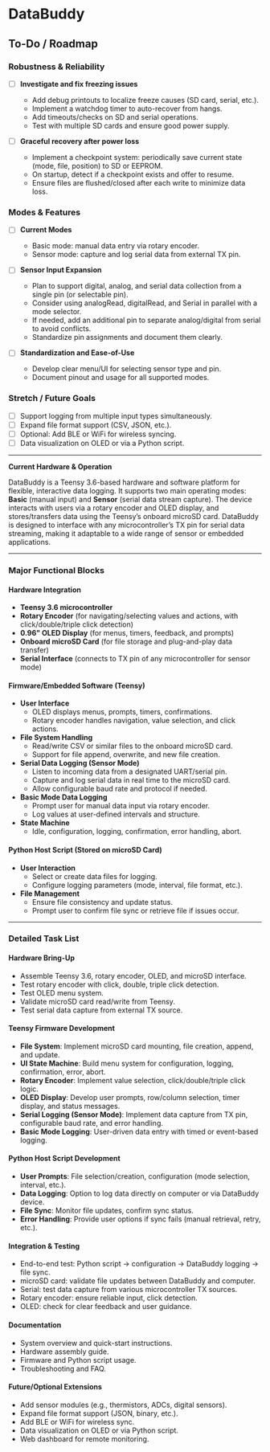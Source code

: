 # DataBuddy

## To-Do / Roadmap

### Robustness & Reliability

- [ ] **Investigate and fix freezing issues**
  - Add debug printouts to localize freeze causes (SD card, serial, etc.).
  - Implement a watchdog timer to auto-recover from hangs.
  - Add timeouts/checks on SD and serial operations.
  - Test with multiple SD cards and ensure good power supply.

- [ ] **Graceful recovery after power loss**
  - Implement a checkpoint system: periodically save current state (mode, file, position) to SD or EEPROM.
  - On startup, detect if a checkpoint exists and offer to resume.
  - Ensure files are flushed/closed after each write to minimize data loss.

### Modes & Features

- [ ] **Current Modes**
  - Basic mode: manual data entry via rotary encoder.
  - Sensor mode: capture and log serial data from external TX pin.

- [ ] **Sensor Input Expansion**
  - Plan to support digital, analog, and serial data collection from a single pin (or selectable pin).
  - Consider using analogRead, digitalRead, and Serial in parallel with a mode selector.
  - If needed, add an additional pin to separate analog/digital from serial to avoid conflicts.
  - Standardize pin assignments and document them clearly.

- [ ] **Standardization and Ease-of-Use**
  - Develop clear menu/UI for selecting sensor type and pin.
  - Document pinout and usage for all supported modes.

### Stretch / Future Goals

- [ ] Support logging from multiple input types simultaneously.
- [ ] Expand file format support (CSV, JSON, etc.).
- [ ] Optional: Add BLE or WiFi for wireless syncing.
- [ ] Data visualization on OLED or via a Python script.

---

**Current Hardware & Operation**

DataBuddy is a Teensy 3.6-based hardware and software platform for flexible, interactive data logging. It supports two main operating modes: **Basic** (manual input) and **Sensor** (serial data stream capture). The device interacts with users via a rotary encoder and OLED display, and stores/transfers data using the Teensy’s onboard microSD card. DataBuddy is designed to interface with any microcontroller’s TX pin for serial data streaming, making it adaptable to a wide range of sensor or embedded applications.

---

### Major Functional Blocks

#### Hardware Integration
- **Teensy 3.6 microcontroller**
- **Rotary Encoder** (for navigating/selecting values and actions, with click/double/triple click detection)
- **0.96" OLED Display** (for menus, timers, feedback, and prompts)
- **Onboard microSD Card** (for file storage and plug-and-play data transfer)
- **Serial Interface** (connects to TX pin of any microcontroller for sensor mode)

#### Firmware/Embedded Software (Teensy)
- **User Interface**
  - OLED displays menus, prompts, timers, confirmations.
  - Rotary encoder handles navigation, value selection, and click actions.
- **File System Handling**
  - Read/write CSV or similar files to the onboard microSD card.
  - Support for file append, overwrite, and new file creation.
- **Serial Data Logging (Sensor Mode)**
  - Listen to incoming data from a designated UART/serial pin.
  - Capture and log serial data in real time to the microSD card.
  - Allow configurable baud rate and protocol if needed.
- **Basic Mode Data Logging**
  - Prompt user for manual data input via rotary encoder.
  - Log values at user-defined intervals and structure.
- **State Machine**
  - Idle, configuration, logging, confirmation, error handling, abort.

#### Python Host Script (Stored on microSD Card)
- **User Interaction**
  - Select or create data files for logging.
  - Configure logging parameters (mode, interval, file format, etc.).
- **File Management**
  - Ensure file consistency and update status.
  - Prompt user to confirm file sync or retrieve file if issues occur.

---

### Detailed Task List

#### Hardware Bring-Up
- Assemble Teensy 3.6, rotary encoder, OLED, and microSD interface.
- Test rotary encoder with click, double, triple click detection.
- Test OLED menu system.
- Validate microSD card read/write from Teensy.
- Test serial data capture from external TX source.

#### Teensy Firmware Development
- **File System**: Implement microSD card mounting, file creation, append, and update.
- **UI State Machine**: Build menu system for configuration, logging, confirmation, error, abort.
- **Rotary Encoder**: Implement value selection, click/double/triple click logic.
- **OLED Display**: Develop user prompts, row/column selection, timer display, and status messages.
- **Serial Logging (Sensor Mode)**: Implement data capture from TX pin, configurable baud rate, and error handling.
- **Basic Mode Logging**: User-driven data entry with timed or event-based logging.

#### Python Host Script Development
- **User Prompts**: File selection/creation, configuration (mode selection, interval, etc.).
- **Data Logging**: Option to log data directly on computer or via DataBuddy device.
- **File Sync**: Monitor file updates, confirm sync status.
- **Error Handling**: Provide user options if sync fails (manual retrieval, retry, etc.).

#### Integration & Testing
- End-to-end test: Python script → configuration → DataBuddy logging → file sync.
- microSD card: validate file updates between DataBuddy and computer.
- Serial: test data capture from various microcontroller TX sources.
- Rotary encoder: ensure reliable input, click detection.
- OLED: check for clear feedback and user guidance.

#### Documentation
- System overview and quick-start instructions.
- Hardware assembly guide.
- Firmware and Python script usage.
- Troubleshooting and FAQ.

#### Future/Optional Extensions
- Add sensor modules (e.g., thermistors, ADCs, digital sensors).
- Expand file format support (JSON, binary, etc.).
- Add BLE or WiFi for wireless sync.
- Data visualization on OLED or via Python script.
- Web dashboard for remote monitoring.

